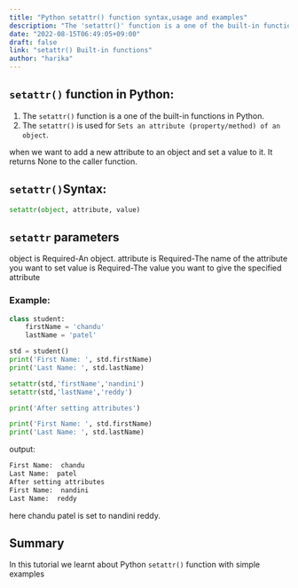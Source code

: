 ```yaml
---
title: "Python setattr() function syntax,usage and examples"
description: "The 'setattr()' function is a one of the built-in functions in Python"
date: "2022-08-15T06:49:05+09:00"
draft: false
link: "setattr() Built-in functions"
author: "harika"
---
```


## `setattr()` function in Python:
1. The `setattr()` function is a one of the built-in functions in Python.
2. The `setattr()` is used for `Sets an attribute (property/method) of an object`.

when we want to add a new attribute to an object and set a value to it. 
It returns None to the caller function.

## `setattr()`Syntax:
```Python
setattr(object, attribute, value)
```
## `setattr` parameters

object is Required-An object.
attribute is Required-The name of the attribute you want to set
value is Required-The value you want to give the specified attribute

### Example:
```Python
class student:
    firstName = 'chandu'
    lastName = 'patel'

std = student()
print('First Name: ', std.firstName)
print('Last Name: ', std.lastName)

setattr(std,'firstName','nandini')
setattr(std,'lastName','reddy')

print('After setting attributes')

print('First Name: ', std.firstName)
print('Last Name: ', std.lastName)
```
output:
```Python
First Name:  chandu
Last Name:  patel
After setting attributes
First Name:  nandini
Last Name:  reddy
```
here chandu patel is set to nandini reddy.


## Summary
In this tutorial we learnt about Python `setattr()` function with simple examples

